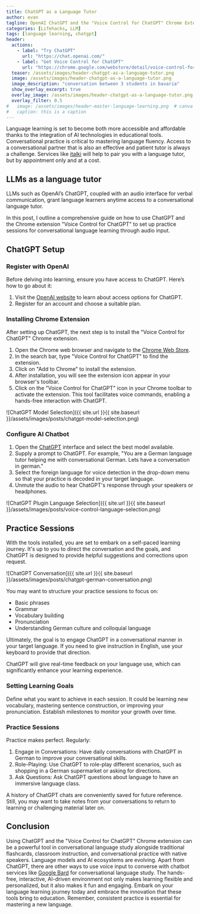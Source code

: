 ```yaml
---
title: ChatGPT as a Language Tutor
author: evan
tagline: OpenAI ChatGPT and the "Voice Control for ChatGPT" Chrome Extension for Conversational Language Tutoring
categories: [Lifehacks, LLM]
tags: [language learning, chatgpt]
header:
  actions:
    - label: "Try ChatGPT"
      url: "https://chat.openai.com/"
    - label: "Get Voice Control for ChatGPT"
      url: "https://chrome.google.com/webstore/detail/voice-control-for-chatgpt/eollffkcakegifhacjnlnegohfdlidhn"
  teaser: /assets/images/header-chatgpt-as-a-language-tutor.png
  image: /assets/images/header-chatgpt-as-a-language-tutor.png
  image_description: "conversation between 3 students in bavaria"
  show_overlay_excerpt: true
  overlay_image: /assets/images/header-chatgpt-as-a-language-tutor.png
  overlay_filter: 0.5
#   image: /assets/images/header-master-language-learning.png  # canva test
#   caption: this is a caption
---
```


Language learning is set to become both more accessible and affordable thanks to the integration of AI technologies in educational tools. Conversational practice is critical to mastering language fluency. Access to a conversational partner that is also an effective and patient tutor is always a challenge. Services like [italki](https://italki.com) will help to pair you with a language tutor, but by appointment only and at a cost.

## LLMs as a language tutor

LLMs such as OpenAI’s ChatGPT, coupled with an audio interface for verbal communication, grant language learners anytime access to a conversational language tutor.

In this post, I outline a comprehensive guide on how to use ChatGPT and the Chrome extension "Voice Control for ChatGPT" to set up practice sessions for conversational language learning through audio input.


## ChatGPT Setup

### Register with OpenAI

Before delving into learning, ensure you have access to ChatGPT. Here’s how to go about it:

1. Visit the [OpenAI website](https://openai.com/) to learn about access options for ChatGPT.
2. Register for an account and choose a suitable plan.


### Installing Chrome Extension

After setting up ChatGPT, the next step is to install the "Voice Control for ChatGPT" Chrome extension.

1. Open the Chrome web browser and navigate to the [Chrome Web Store](https://chrome.google.com/webstore/).
2. In the search bar, type "Voice Control for ChatGPT" to find the extension.
3. Click on "Add to Chrome" to install the extension.
4. After installation, you will see the extension icon appear in your browser's toolbar.
5. Click on the "Voice Control for ChatGPT" icon in your Chrome toolbar to activate the extension. This tool facilitates voice commands, enabling a hands-free interaction with ChatGPT.

![ChatGPT Model Selection]({{ site.url }}{{ site.baseurl }}/assets/images/posts/chatgpt-model-selection.png)


### Configure AI Chatbot

1. Open the [ChatGPT](https://chat.openai.com/) interface and select the best model available.
2. Supply a prompt to ChatGPT. For example, "You are a German language tutor helping me with conversational German. Lets have a conversation in german."
3. Select the foreign language for voice detection in the drop-down menu so that your practice is decoded in your target language.
4. Unmute the audio to hear ChatGPT's response through your speakers or headphones.

![ChatGPT Plugin Language Selection]({{ site.url }}{{ site.baseurl }}/assets/images/posts/voice-control-language-selection.png)


## Practice Sessions

With the tools installed, you are set to embark on a self-paced learning journey. It's up to you to direct the conversation and the goals, and ChatGPT is designed to provide helpful suggestions and corrections upon request.

![ChatGPT Conversation]({{ site.url }}{{ site.baseurl }}/assets/images/posts/chatgpt-german-conversation.png)

You may want to structure your practice sessions to focus on:

* Basic phrases
* Grammar
* Vocabulary building
* Pronunciation
* Understanding German culture and colloquial language

Ultimately, the goal is to engage ChatGPT in a conversational manner in your target language. If you need to give instruction in English, use your keyboard to provide that direction.

ChatGPT will give real-time feedback on your language use, which can significantly enhance your learning experience.

### Setting Learning Goals

Define what you want to achieve in each session. It could be learning new vocabulary, mastering sentence construction, or improving your pronunciation. Establish milestones to monitor your growth over time.

### Practice Sessions

Practice makes perfect. Regularly:

1. Engage in Conversations: Have daily conversations with ChatGPT in German to improve your conversational skills.
2. Role-Playing: Use ChatGPT to role-play different scenarios, such as shopping in a German supermarket or asking for directions.
3. Ask Questions: Ask ChatGPT questions about language to have an immersive language class.

A history of ChatGPT chats are conveniently saved for future reference. Still, you may want to take notes from your conversations to return to learning or challenging material later on.

## Conclusion

Using ChatGPT and the "Voice Control for ChatGPT" Chrome extension can be a powerful tool in conversational language study alongside traditional flashcards, classroom instruction, and conversational practice with native speakers. Language models and AI ecosystems are evolving. Apart from ChatGPT, there are other ways to use voice input to converse with chatbot services like [Google Bard](https://bard.google.com/) for conversational language study. The hands-free, interactive, AI-driven environment not only makes learning flexible and personalized, but it also makes it fun and engaging. Embark on your language learning journey today and embrace the innovation that these tools bring to education. Remember, consistent practice is essential for mastering a new language.
